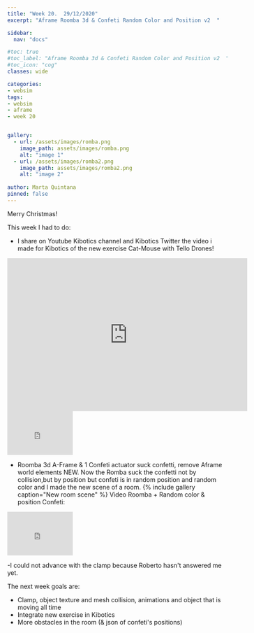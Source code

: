```yaml
---
title: "Week 20.  29/12/2020"
excerpt: "Aframe Roomba 3d & Confeti Random Color and Position v2  "

sidebar:
  nav: "docs"

#toc: true
#toc_label: "Aframe Roomba 3d & Confeti Random Color and Position v2  "
#toc_icon: "cog"
classes: wide

categories:
- websim
tags:
- websim
- aframe
- week 20


gallery:
  - url: /assets/images/romba.png
    image_path: assets/images/romba.png
    alt: "image 1"
  - url: /assets/images/romba2.png
    image_path: assets/images/romba2.png
    alt: "image 2"
    
author: Marta Quintana
pinned: false
---
```



Merry Christmas! 

This week I had to do:

- I share on Youtube Kibotics channel  and Kibotics Twitter the video i made for Kibotics of the new exercise Cat-Mouse with Tello Drones!

<iframe border=0 frameborder=0 height=350 width=550
 src="https://twitframe.com/show?url=https://twitter.com/KiboticsOrg/status/1343537628512182272?s=20"></iframe>


<iframe width="150" height="100" src="https://youtube.com/embed/OVndgRUdj5g" frameborder="0" allow="autoplay; encrypted-media" allowfullscreen></iframe>


- Roomba 3d A-Frame & 1 Confeti actuator suck confetti, remove Aframe world elements NEW.
   Now the Romba suck the confetti not by collision,but by position but confeti is in random position and random color and I made the new scene of a room.
  {% include gallery caption="New room scene" %}
Video Roomba + Random color & position Confeti:
<iframe width="150" height="100" src="https://youtube.com/embed/dNTg_FxtY2I" frameborder="0" allow="autoplay; encrypted-media" allowfullscreen></iframe>

-I could not advance with the clamp because Roberto hasn't answered me yet. 

The next week goals are:

- Clamp, object texture and mesh collision, animations and object that is moving all time
- Integrate new exercise in Kibotics
- More obstacles in the room (& json of confeti's positions)
